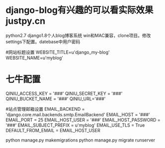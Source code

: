 # django-blog有兴趣的可以看实际效果justpy.cn
python2.7 django1.8个人blog博客系统
win和MAC兼容，clone项目。修改settings下配置。datebase中用户密码





#网站标题设置
WEBSITE_TITLE=u'django_my-blog'
WEBSITE_NAME=u'myblog'

# 七牛配置
QINIU_ACCESS_KEY = '###'
QINIU_SECRET_KEY = '###'
QINIU_BUCKET_NAME = '###'
QINIU_URL='###'

#站点管理邮箱设置
EMAIL_BACKEND = 'django.core.mail.backends.smtp.EmailBackend'
EMAIL_HOST = '###'
EMAIL_PORT = 25
EMAIL_HOST_USER = '###'
EMAIL_HOST_PASSWORD = '###'
EMAIL_SUBJECT_PREFIX = u'myblog'
EMAIL_USE_TLS = True
DEFAULT_FROM_EMAIL = EMAIL_HOST_USER





python manage.py makemigrations
python manage.py migrate
runserver
